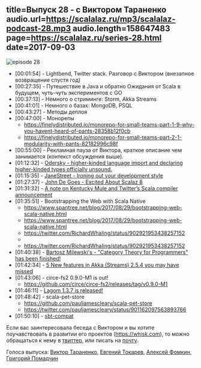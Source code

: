 title=Выпуск 28 - с Виктором Тараненко
audio.url=https://scalalaz.ru/mp3/scalalaz-podcast-28.mp3
audio.length=158647483
page=https://scalalaz.ru/series-28.html
date=2017-09-03
----
![episode 28](https://scalalaz.ru/img/episode28.png)

- <span>[00:01:54]</span> - Lightbend, Twitter stack. Разговор с Виктором (внезапное возвращение спустя год)
- <span>[00:27:35]</span> - Путешествие в Java и обратно Ожидания от Scala в будущем, чуть-чуть экспериментов с GO
- <span>[00:37:13]</span> - Немного о стриминге: Storm, Akka Streams
- <span>[00:41:01]</span> - Немного о базах: MongoDB, PSQL
- <span>[00:43:27]</span> - Методы деплоя
- <span>[00:47:00]</span> - Монорепы
    - <a href="https://finelydistributed.io/monorepo-for-small-teams-part-1-9-why-you-havent-heard-of-pants-28358b12f0cb">https://finelydistributed.io/monorepo-for-small-teams-part-1-9-why-you-havent-heard-of-pants-28358b12f0cb</a>
    - <a href="https://finelydistributed.io/monorepo-for-small-teams-part-2-1-modularity-with-pants-82182996c98f">https://finelydistributed.io/monorepo-for-small-teams-part-2-1-modularity-with-pants-82182996c98f</a>
- <span>[00:55:00]</span> - Рекламная пауза от Виктора, краткое описание чем занимается (контекст обсуждения выше).
- <span>[01:12:32]</span> - <a href="https://github.com/lampepfl/dotty/issues/2887">Odersky - higher-kinded language import and declaring higher-kinded types officially unsound.</a>
- <span>[01:15:35]</span> - <a href="https://blog.janestreet.com/ironing-out-your-development-style/">JaneStreet - Ironing out your development style</a>
- <span>[01:27:37]</span> - <a href="http://degoes.net/articles/scalaz8-is-the-future">John De Goes - Excited About Scalaz 8</a>
- <span>[01:31:32]</span> - <a href="https://medium.com/@gkossakowski/a-note-on-kentucky-mule-and-twitters-scala-compiler-announcement-3294b5baf2ea">A note on Kentucky Mule and Twitter&rsquo;s Scala compiler announcement</a>
- <span>[01:35:51]</span> - Bootstrapping the Web with Scala Native
    - <a href="https://www.spantree.net/blog/2017/08/29/bootstrapping-web-scala-native.html">https://www.spantree.net/blog/2017/08/29/bootstrapping-web-scala-native.html</a>
    - <a href="https://www.spantree.net/blog/2017/08/29/bootstrapping-web-scala-native.html">https://www.spantree.net/blog/2017/08/29/bootstrapping-web-scala-native.html</a>
    - <a href="https://twitter.com/RichardWhaling/status/902921953438257152">https://twitter.com/RichardWhaling/status/902921953438257152</a>
    - <li><a href="https://twitter.com/RichardWhaling/status/902921953438257152">https://twitter.com/RichardWhaling/status/902921953438257152</a>
- <span>[01:40:38]</span> - <a href="https://www.reddit.com/r/haskell/comments/6x7ms0/category_theory_for_programmers_has_been_finished/">Bartosz Milewski's - &quot;Category Theory for Programmers&quot; has been finished!</a>
- <span>[01:42:34]</span> - <a href="https://softwaremill.com/akka-2.5.4-features/">5 New features in Akka (Streams) 2.5.4 you may have missed</a>
- <span>[01:43:06]</span> - circe-fs2 0.9.0-M1 is out!
    - <a href="https://github.com/circe/circe-fs2/releases/tag/v0.9.0-M1">https://github.com/circe/circe-fs2/releases/tag/v0.9.0-M1</a>
- <span>[01:46:11]</span> - <a href="https://www.lagomframework.com/blog/lagom-1-3-7.html">Lagom 1.3.7 is released!</a>
- <span>[01:48:42]</span> - scala-pet-store
    - <a href="https://github.com/pauljamescleary/scala-pet-store">https://github.com/pauljamescleary/scala-pet-store</a>
    - <a href="https://twitter.com/pauljamescleary/status/901162097563893766">https://twitter.com/pauljamescleary/status/901162097563893766</a>
- <span> [01:50:10]</span> - <a href="https://github.com/dwijnand/sbt-compat">sbt-compat</a>

Если вас заинтересовала беседа с Виктором и вы хотите поучавствовать в развитии его проектов (<a href="https://whisk.com" target="_blank">https://whisk.com</a>), то можно обращаться к нему в [твиттер](https://twitter.com/viktortnk), или писать на <a href="mailto:viktor@whisk.com" target="_blank">почту</a>.

Голоса выпуска: [Виктор Тараненко](https://twitter.com/viktortnk), [Евгений Токарев](http://github.com/strobe), [Алексей Фомкин](http://github.com/fomkin/korolev), [Григорий Помадчин](https://github.com/pomadchin)
